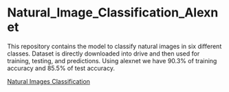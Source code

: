 # Natural_Image_Classification_Alexnet
This repository contains the model to classify natural images in six different classes. Dataset is directly downloaded into drive and then used for training, testing, and predictions. Using alexnet we have 90.3% of training accuracy and 85.5% of test accuracy.

[Natural Images Classification](https://github.com/sohail08/Natural_Image_Classification_Alexnet/blob/main/natural_scenes_classification.ipynb)
